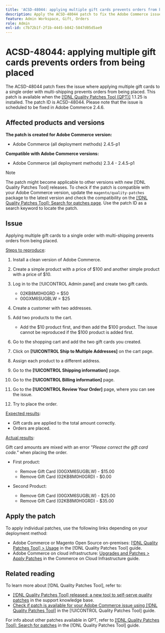 ```yaml
---
title: 'ACSD-48044: applying multiple gift cards prevents orders from being placed'
description: Apply the ACSD-48044 patch to fix the Adobe Commerce issue where applying multiple gift cards to a single order with multi-shipping prevents orders from being placed.
feature: Admin Workspace, Gift, Orders
role: Admin
exl-id: c7b72b1f-2f1b-4445-b842-5847d05d5ae9
---
```

# ACSD-48044: applying multiple gift cards prevents orders from being placed

The ACSD-48044 patch fixes the issue where applying multiple gift cards to a single order with multi-shipping prevents orders from being placed. This patch is available when the [[!DNL Quality Patches Tool (QPT)]](https://experienceleague.adobe.com/en/docs/commerce-knowledge-base/kb/announcements/commerce-announcements/magento-quality-patches-released-new-tool-to-self-serve-quality-patches) 1.1.25 is installed. The patch ID is ACSD-48044. Please note that the issue is scheduled to be fixed in Adobe Commerce 2.4.6.

## Affected products and versions

**The patch is created for Adobe Commerce version:**

* Adobe Commerce (all deployment methods) 2.4.5-p1

**Compatible with Adobe Commerce versions:**

* Adobe Commerce (all deployment methods) 2.3.4 - 2.4.5-p1

>[!NOTE]
>
>The patch might become applicable to other versions with new [!DNL Quality Patches Tool] releases. To check if the patch is compatible with your Adobe Commerce version, update the `magento/quality-patches` package to the latest version and check the compatibility on the [[!DNL Quality Patches Tool]: Search for patches page](https://experienceleague.adobe.com/tools/commerce-quality-patches/index.html). Use the patch ID as a search keyword to locate the patch.

## Issue

Applying multiple gift cards to a single order with multi-shipping prevents orders from being placed.

<u>Steps to reproduce</u>:

1. Install a clean version of Adobe Commerce.
1. Create a simple product with a price of $100 and another simple product with a price of $10.
1. Log in to the [!UICONTROL Admin panel] and create two gift cards.

    * 02KB8M0H0GRD = $50
    * 00GXM6SUGBLW = $25

1. Create a customer with two addresses.
1. Add two products to the cart.

    * Add the $10 product first, and then add the $100 product. The issue cannot be reproduced if the $100 product is added first.

1. Go to the shopping cart and add the two gift cards you created.
1. Click on **[!UICONTROL Ship to Multiple Addresses]** on the cart page.
1. Assign each product to a different address.
1. Go to the **[!UICONTROL Shipping information]** page.
1. Go to the **[!UICONTROL Billing information]** page.
1. Go to the **[!UICONTROL Review Your Order]** page, where you can see the issue.
1. Try to place the order.

<u>Expected results</u>:

* Gift cards are applied to the total amount correctly.
* Orders are placed.

<u>Actual results</u>:

Gift card amounts are mixed with an error *"Please correct the gift card code."* when placing the order.

* First product:

    * Remove Gift Card (00GXM6SUGBLW) - $15.00
    * Remove Gift Card (02KB8M0H0GRD) - $0.00

* Second Product:

    * Remove Gift Card (00GXM6SUGBLW) - $25.00
    * Remove Gift Card (02KB8M0H0GRD) - $35.00

## Apply the patch

To apply individual patches, use the following links depending on your deployment method:

* Adobe Commerce or Magento Open Source on-premises: [[!DNL Quality Patches Tool] > Usage](/help/tools/quality-patches-tool/usage.md) in the [!DNL Quality Patches Tool] guide.
* Adobe Commerce on cloud infrastructure: [Upgrades and Patches > Apply Patches](https://experienceleague.adobe.com/docs/commerce-cloud-service/user-guide/develop/upgrade/apply-patches.html) in the Commerce on Cloud Infrastructure guide.

## Related reading

To learn more about [!DNL Quality Patches Tool], refer to:

* [[!DNL Quality Patches Tool] released: a new tool to self-serve quality patches](https://experienceleague.adobe.com/en/docs/commerce-knowledge-base/kb/announcements/commerce-announcements/magento-quality-patches-released-new-tool-to-self-serve-quality-patches) in the support knowledge base.
* [Check if patch is available for your Adobe Commerce issue using [!DNL Quality Patches Tool]](/help/tools/quality-patches-tool/patches-available-in-qpt/check-patch-for-magento-issue-with-magento-quality-patches.md) in the [!UICONTROL Quality Patches Tool] guide.


For info about other patches available in QPT, refer to [[!DNL Quality Patches Tool]: Search for patches](https://experienceleague.adobe.com/tools/commerce-quality-patches/index.html) in the [!DNL Quality Patches Tool] guide.
